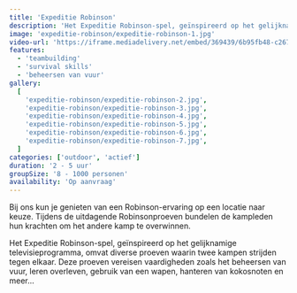 ```yaml
---
title: 'Expeditie Robinson'
description: 'Het Expeditie Robinson-spel, geïnspireerd op het gelijknamige televisieprogramma'
image: 'expeditie-robinson/expeditie-robinson-1.jpg'
video-url: 'https://iframe.mediadelivery.net/embed/369439/6b95fb48-c267-4bdf-8039-d0a69d6e926d'
features:
  - 'teambuilding'
  - 'survival skills'
  - 'beheersen van vuur'
gallery:
  [
    'expeditie-robinson/expeditie-robinson-2.jpg',
    'expeditie-robinson/expeditie-robinson-3.jpg',
    'expeditie-robinson/expeditie-robinson-4.jpg',
    'expeditie-robinson/expeditie-robinson-5.jpg',
    'expeditie-robinson/expeditie-robinson-6.jpg',
    'expeditie-robinson/expeditie-robinson-7.jpg',
  ]
categories: ['outdoor', 'actief']
duration: '2 - 5 uur'
groupSize: '8 - 1000 personen'
availability: 'Op aanvraag'
---
```


Bij ons kun je genieten van een Robinson-ervaring op een locatie naar keuze. Tijdens de uitdagende Robinsonproeven bundelen de kampleden hun krachten om het andere kamp te overwinnen.

Het Expeditie Robinson-spel, geïnspireerd op het gelijknamige televisieprogramma, omvat diverse proeven waarin twee kampen strijden tegen elkaar. Deze proeven vereisen vaardigheden zoals het beheersen van vuur, leren overleven, gebruik van een wapen, hanteren van kokosnoten en meer...

